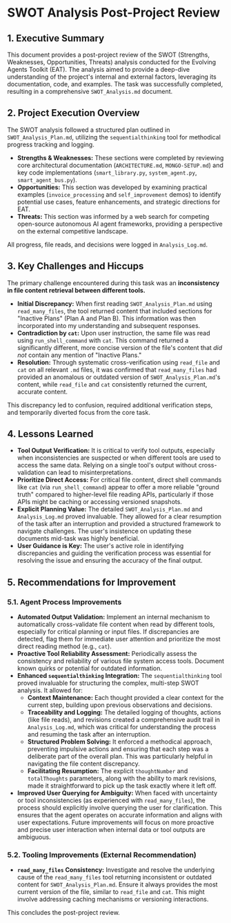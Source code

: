 # SWOT Analysis Post-Project Review

## 1. Executive Summary

This document provides a post-project review of the SWOT (Strengths, Weaknesses, Opportunities, Threats) analysis conducted for the Evolving Agents Toolkit (EAT). The analysis aimed to provide a deep-dive understanding of the project's internal and external factors, leveraging its documentation, code, and examples. The task was successfully completed, resulting in a comprehensive `SWOT_Analysis.md` document.

## 2. Project Execution Overview

The SWOT analysis followed a structured plan outlined in `SWOT_Analysis_Plan.md`, utilizing the `sequentialthinking` tool for methodical progress tracking and logging.

*   **Strengths & Weaknesses:** These sections were completed by reviewing core architectural documentation (`ARCHITECTURE.md`, `MONGO-SETUP.md`) and key code implementations (`smart_library.py`, `system_agent.py`, `smart_agent_bus.py`).
*   **Opportunities:** This section was developed by examining practical examples (`invoice_processing` and `self_improvement` demos) to identify potential use cases, feature enhancements, and strategic directions for EAT.
*   **Threats:** This section was informed by a web search for competing open-source autonomous AI agent frameworks, providing a perspective on the external competitive landscape.

All progress, file reads, and decisions were logged in `Analysis_Log.md`.

## 3. Key Challenges and Hiccups

The primary challenge encountered during this task was an **inconsistency in file content retrieval between different tools.**

*   **Initial Discrepancy:** When first reading `SWOT_Analysis_Plan.md` using `read_many_files`, the tool returned content that included sections for "Inactive Plans" (Plan A and Plan B). This information was then incorporated into my understanding and subsequent responses.
*   **Contradiction by `cat`:** Upon user instruction, the same file was read using `run_shell_command` with `cat`. This command returned a significantly different, more concise version of the file's content that *did not* contain any mention of "Inactive Plans."
*   **Resolution:** Through systematic cross-verification using `read_file` and `cat` on all relevant `.md` files, it was confirmed that `read_many_files` had provided an anomalous or outdated version of `SWOT_Analysis_Plan.md`'s content, while `read_file` and `cat` consistently returned the current, accurate content.

This discrepancy led to confusion, required additional verification steps, and temporarily diverted focus from the core task.

## 4. Lessons Learned

*   **Tool Output Verification:** It is critical to verify tool outputs, especially when inconsistencies are suspected or when different tools are used to access the same data. Relying on a single tool's output without cross-validation can lead to misinterpretations.
*   **Prioritize Direct Access:** For critical file content, direct shell commands like `cat` (via `run_shell_command`) appear to offer a more reliable "ground truth" compared to higher-level file reading APIs, particularly if those APIs might be caching or accessing versioned snapshots.
*   **Explicit Planning Value:** The detailed `SWOT_Analysis_Plan.md` and `Analysis_Log.md` proved invaluable. They allowed for a clear resumption of the task after an interruption and provided a structured framework to navigate challenges. The user's insistence on updating these documents mid-task was highly beneficial.
*   **User Guidance is Key:** The user's active role in identifying discrepancies and guiding the verification process was essential for resolving the issue and ensuring the accuracy of the final output.

## 5. Recommendations for Improvement

### 5.1. Agent Process Improvements

*   **Automated Output Validation:** Implement an internal mechanism to automatically cross-validate file content when read by different tools, especially for critical planning or input files. If discrepancies are detected, flag them for immediate user attention and prioritize the most direct reading method (e.g., `cat`).
*   **Proactive Tool Reliability Assessment:** Periodically assess the consistency and reliability of various file system access tools. Document known quirks or potential for outdated information.
*   **Enhanced `sequentialthinking` Integration:** The `sequentialthinking` tool proved invaluable for structuring the complex, multi-step SWOT analysis. It allowed for:
    *   **Context Maintenance:** Each thought provided a clear context for the current step, building upon previous observations and decisions.
    *   **Traceability and Logging:** The detailed logging of thoughts, actions (like file reads), and revisions created a comprehensive audit trail in `Analysis_Log.md`, which was critical for understanding the process and resuming the task after an interruption.
    *   **Structured Problem Solving:** It enforced a methodical approach, preventing impulsive actions and ensuring that each step was a deliberate part of the overall plan. This was particularly helpful in navigating the file content discrepancy.
    *   **Facilitating Resumption:** The explicit `thoughtNumber` and `totalThoughts` parameters, along with the ability to mark revisions, made it straightforward to pick up the task exactly where it left off.
*   **Improved User Querying for Ambiguity:** When faced with uncertainty or tool inconsistencies (as experienced with `read_many_files`), the process should explicitly involve querying the user for clarification. This ensures that the agent operates on accurate information and aligns with user expectations. Future improvements will focus on more proactive and precise user interaction when internal data or tool outputs are ambiguous.

### 5.2. Tooling Improvements (External Recommendation)

*   **`read_many_files` Consistency:** Investigate and resolve the underlying cause of the `read_many_files` tool returning inconsistent or outdated content for `SWOT_Analysis_Plan.md`. Ensure it always provides the most current version of the file, similar to `read_file` and `cat`. This might involve addressing caching mechanisms or versioning interactions.

This concludes the post-project review.
